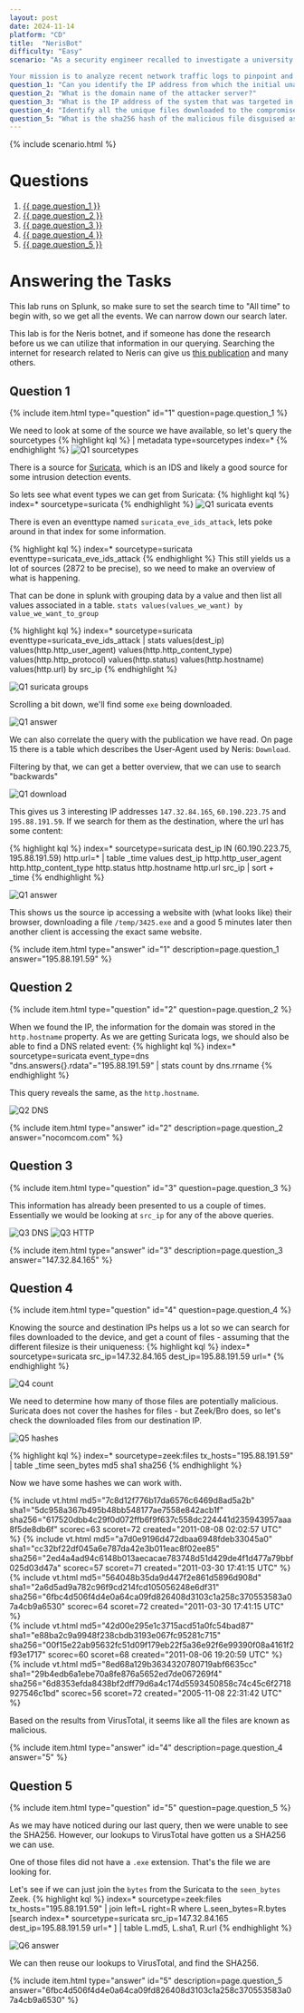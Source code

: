 ```yaml
---
layout: post
date: 2024-11-14
platform: "CD"
title:  "NerisBot"
difficulty: "Easy"
scenario: "As a security engineer recalled to investigate a university environment, you've identified unusual network activities indicative of malicious intent. These anomalies, observed just six hours ago, suggest the operation of command and control communications along with other potentially harmful behaviors.

Your mission is to analyze recent network traffic logs to pinpoint and investigate malicious interactions. Identify command and control servers, and segregate malicious flows."
question_1: "Can you identify the IP address from which the initial unauthorized access originated?"
question_2: "What is the domain name of the attacker server?"
question_3: "What is the IP address of the system that was targeted in this breach?"
question_4: "Identify all the unique files downloaded to the compromised host. How many of these files could potentially be malicious?"
question_5: "What is the sha256 hash of the malicious file disguised as a txt file?"
---
```

{% include scenario.html %}

# Questions

1. [{{ page.question_1 }}](#question-1)
2. [{{ page.question_2 }}](#question-2)
3. [{{ page.question_3 }}](#question-3)
4. [{{ page.question_4 }}](#question-4)
5. [{{ page.question_5 }}](#question-5)

# Answering the Tasks

This lab runs on Splunk, so make sure to set the search time to "All time" to begin with, so we get all the events. We can narrow down our search later.

This lab is for the Neris botnet, and if someone has done the research before us we can utilize that information in our querying. Searching the internet for research related to Neris can give us [this publication](https://www.osti.gov/servlets/purl/1543482) and many others.

## Question 1
{% include item.html type="question" id="1" question=page.question_1 %}

We need to look at some of the source we have available, so let's query the sourcetypes
{% highlight kql %}
| metadata type=sourcetypes index=*
{% endhighlight %}
![Q1 sourcetypes](/img/cd/blueyard/nerisbot/q1_sourcetypes.png)

There is a source for [Suricata](https://suricata.io/), which is an IDS and likely a good source for some intrusion detection events.

So lets see what event types we can get from Suricata:
{% highlight kql %}
index=* sourcetype=suricata
{% endhighlight %}
![Q1 suricata events](/img/cd/blueyard/nerisbot/q1_suricata_events.png)

There is even an eventtype named `suricata_eve_ids_attack`, lets poke around in that index for some information.

{% highlight kql %}
index=* sourcetype=suricata eventtype=suricata_eve_ids_attack
{% endhighlight %}
This still yields us a lot of sources (2872 to be precise), so we need to make an overview of what is happening.

That can be done in splunk with grouping data by a value and then list all values associated in a table. `stats values(values_we_want) by value_we_want_to_group`

{% highlight kql %}
index=* sourcetype=suricata eventtype=suricata_eve_ids_attack
| stats values(dest_ip) values(http.http_user_agent) values(http.http_content_type) values(http.http_protocol) values(http.status) values(http.hostname) values(http.url) by src_ip
{% endhighlight %}

![Q1 suricata groups](/img/cd/blueyard/nerisbot/q1_suricata_groups.png)

Scrolling a bit down, we'll find some `exe` being downloaded.

![Q1 answer](/img/cd/blueyard/nerisbot/q1_nerisbot_answer.png)

We can also correlate the query with the publication we have read. On page 15 there is a table which describes the User-Agent used by Neris: `Download`.

Filtering by that, we can get a better overview, that we can use to search "backwards"

![Q1 download](/img/cd/blueyard/nerisbot/q1_nerisbot_download.png)

This gives us 3 interesting IP addresses `147.32.84.165`, `60.190.223.75` and `195.88.191.59`. If we search for them as the destination, where the url has some content:

{% highlight kql %}
index=* sourcetype=suricata dest_ip IN (60.190.223.75, 195.88.191.59) http.url=*
| table _time values dest_ip http.http_user_agent http.http_content_type http.status http.hostname http.url src_ip
| sort + _time
{% endhighlight %}

![Q1 answer](/img/cd/blueyard/nerisbot/q1_nerisbot_answer_depth.png)

This shows us the source ip accessing a website with (what looks like) their browser, downloading a file `/temp/3425.exe` and a good 5 minutes later then another client is accessing the exact same website.

{% include item.html type="answer" id="1" description=page.question_1 answer="195.88.191.59" %}

## Question 2
{% include item.html type="question" id="2" question=page.question_2 %}

When we found the IP, the information for the domain was stored in the `http.hostname` property. As we are getting Suricata logs, we should also be able to find a DNS related event: 
{% highlight kql %}
index=* sourcetype=suricata event_type=dns "dns.answers{}.rdata"="195.88.191.59" 
| stats count by dns.rrname
{% endhighlight %}

This query reveals the same, as the `http.hostname`.

![Q2 DNS](/img/cd/blueyard/nerisbot/q2_answer_dns.png)

{% include item.html type="answer" id="2" description=page.question_2 answer="nocomcom.com" %}

## Question 3
{% include item.html type="question" id="3" question=page.question_3 %}

This information has already been presented to us a couple of times. Essentially we would be looking at `src_ip` for any of the above queries.

![Q3 DNS](/img/cd/blueyard/nerisbot/q3_answer_dns.png)
![Q3 HTTP](/img/cd/blueyard/nerisbot/q3_answer_http.png)

{% include item.html type="answer" id="3" description=page.question_3 answer="147.32.84.165" %}

## Question 4
{% include item.html type="question" id="4" question=page.question_4 %}

Knowing the source and destination IPs helps us a lot so we can search for files downloaded to the device, and get a count of files - assuming that the different filesize is their uniqueness:
{% highlight kql %}
index=* sourcetype=suricata src_ip=147.32.84.165 dest_ip=195.88.191.59 url=*
{% endhighlight %}

![Q4 count](/img/cd/blueyard/nerisbot/q4_count.png)

We need to determine how many of those files are potentially malicious. Suricata does not cover the hashes for files - but Zeek/Bro does, so let's check the downloaded files from our destination IP.

![Q5 hashes](/img/cd/blueyard/nerisbot/q5_hashes.png)

{% highlight kql %}
index=* sourcetype=zeek:files tx_hosts="195.88.191.59"
| table _time seen_bytes md5 sha1 sha256
{% endhighlight %}

Now we have some hashes we can work with. 

{% include vt.html md5="7c8d12f776b17da6576c6469d8ad5a2b" sha1="5dc958a367b495b48bb548177ae7558e842acb1f" sha256="617520dbb4c29f0d072ffb6f9f637c558dc224441d235943957aaa8f5de8db6f" scorec=63 scoret=72 created="2011-08-08 02:02:57 UTC" %}
{% include vt.html md5="a7d0e9196d472dbaa6948fdeb33045a0" sha1="cc32bf22df045a6e787da42e3b011eac8f02ee85" sha256="2ed4a4ad94c6148b013aecacae783748d51d429de4f1d477a79bbf025d03d47a" scorec=57 scoret=71 created="2011-03-30 17:41:15 UTC" %}
{% include vt.html md5="564048b35da9d447f2e861d5896d908d" sha1="2a6d5ad9a782c96f9cd214fcd105056248e6df31" sha256="6fbc4d506f4d4e0a64ca09fd826408d3103c1a258c370553583a07a4cb9a6530" scorec=64 scoret=72 created="2011-03-30 17:41:15 UTC" %}   
{% include vt.html md5="42d00e295e1c3715acd51a0fc54bad87" sha1="e88ba2c9a9948f238cbdb3193e067fc95281c715" sha256="00f15e22ab95632fc51d09f179eb22f5a36e92f6e99390f08a4161f2f93e1717" scorec=60 scoret=68 created="2011-08-06 19:20:59 UTC" %}
{% include vt.html md5="8ed68a129b3634320780719abf6635cc" sha1="29b4edb6a1ebe70a8fe876a5652ed7de067269f4" sha256="6d8353efda8438bf2dff79d6a4c174d5593450858c74c45c6f2718927546c1bd" scorec=56 scoret=72 created="2005-11-08 22:31:42 UTC" %}

Based on the results from VirusTotal, it seems like all the files are known as malicious.

{% include item.html type="answer" id="4" description=page.question_4 answer="5" %}

## Question 5
{% include item.html type="question" id="5" question=page.question_5 %}

As we may have noticed during our last query, then we were unable to see the SHA256. However, our lookups to VirusTotal have gotten us a SHA256 we can use.

One of those files did not have a `.exe` extension. That's the file we are looking for.

Let's see if we can just join the `bytes` from the Suricata to the `seen_bytes` Zeek.
{% highlight kql %}
index=* sourcetype=zeek:files tx_hosts="195.88.191.59" 
| join left=L right=R where L.seen_bytes=R.bytes
    [search index=* sourcetype=suricata src_ip=147.32.84.165 dest_ip=195.88.191.59 url=* ]
| table L.md5, L.sha1, R.url
{% endhighlight %}

![Q6 answer](/img/cd/blueyard/nerisbot/q6_answer.png)

We can then reuse our lookups to VirusTotal, and find the SHA256.

{% include item.html type="answer" id="5" description=page.question_5 answer="6fbc4d506f4d4e0a64ca09fd826408d3103c1a258c370553583a07a4cb9a6530" %}